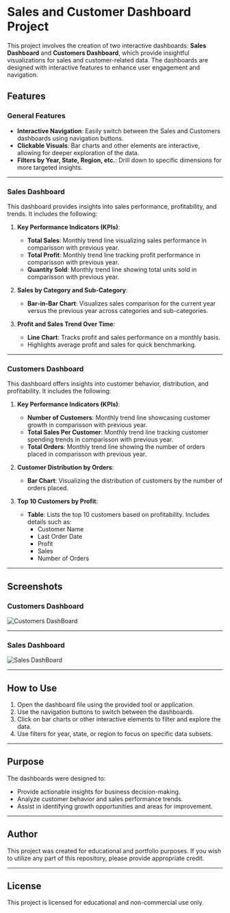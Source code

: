# Sales and Customer Dashboard Project

This project involves the creation of two interactive dashboards: **Sales Dashboard** and **Customers Dashboard**, which provide insightful visualizations for sales and customer-related data. The dashboards are designed with interactive features to enhance user engagement and navigation.

## Features

### General Features
- **Interactive Navigation**: Easily switch between the Sales and Customers dashboards using navigation buttons.
- **Clickable Visuals**: Bar charts and other elements are interactive, allowing for deeper exploration of the data.
- **Filters by Year, State, Region, etc.**: Drill down to specific dimensions for more targeted insights.

---

### Sales Dashboard

This dashboard provides insights into sales performance, profitability, and trends. It includes the following:

1. **Key Performance Indicators (KPIs)**:
   - **Total Sales**: Monthly trend line visualizing sales performance in comparisson with previous year.
   - **Total Profit**: Monthly trend line tracking profit performance in comparisson with previous year.
   - **Quantity Sold**: Monthly trend line showing total units sold in comparisson with previous year.

2. **Sales by Category and Sub-Category**:
   - **Bar-in-Bar Chart**: Visualizes sales comparison for the current year versus the previous year across categories and sub-categories.

3. **Profit and Sales Trend Over Time**:
   - **Line Chart**: Tracks profit and sales performance on a monthly basis.
   - Highlights average profit and sales for quick benchmarking.

---

### Customers Dashboard

This dashboard offers insights into customer behavior, distribution, and profitability. It includes the following:

1. **Key Performance Indicators (KPIs)**:
   - **Number of Customers**: Monthly trend line showcasing customer growth in comparisson with previous year.
   - **Total Sales Per Customer**: Monthly trend line tracking customer spending trends in comparisson with previous year.
   - **Total Orders**: Monthly trend line showing the number of orders placed in comparisson with previous year.

2. **Customer Distribution by Orders**:
   - **Bar Chart**: Visualizing the distribution of customers by the number of orders placed.

3. **Top 10 Customers by Profit**:
   - **Table**: Lists the top 10 customers based on profitability. Includes details such as:
     - Customer Name
     - Last Order Date
     - Profit
     - Sales
     - Number of Orders
    
---

## Screenshots

### Customers Dashboard
![Customers DashBoard](https://github.com/user-attachments/assets/38a0b05f-2b63-4512-adf6-fe6cbbc1955c)

---

### Sales Dashboard
![Sales DashBoard](https://github.com/user-attachments/assets/83db9693-6e63-47fc-b7e3-4ba0e7f7d505)

---

## How to Use
1. Open the dashboard file using the provided tool or application.
2. Use the navigation buttons to switch between the dashboards.
3. Click on bar charts or other interactive elements to filter and explore the data.
4. Use filters for year, state, or region to focus on specific data subsets.

---

## Purpose
The dashboards were designed to:
- Provide actionable insights for business decision-making.
- Analyze customer behavior and sales performance trends.
- Assist in identifying growth opportunities and areas for improvement.

---

## Author
This project was created for educational and portfolio purposes. If you wish to utilize any part of this repository, please provide appropriate credit.

---

## License
This project is licensed for educational and non-commercial use only.
